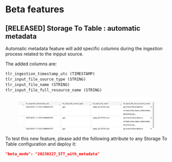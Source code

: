 # Beta features

## \[RELEASED] Storage To Table : automatic metadata

Automatic metadata feature will add specific columns during the ingestion process related to the inpput source.

The added columns are:

```python
tlr_ingestion_timestamp_utc (TIMESTAMP)
tlr_input_file_source_type (STRING)
tlr_input_file_name (STRING)
tlr_input_file_full_resource_name (STRING)
```

<figure><img src="../../.gitbook/assets/image (5).png" alt=""><figcaption></figcaption></figure>

To test this new feature, please add the following attribute to any Storage To Table configuration and deploy it:

```json
"beta_mode": "20230227_STT_with_metadata"
```
